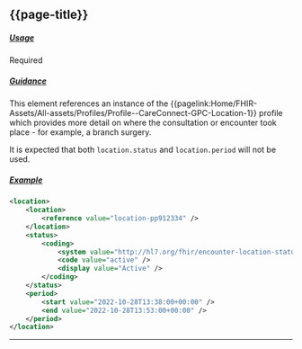 ## {{page-title}}

<h5><ins>Usage</ins></h5>

<span class="mro-circle required" title="Required"></span> Required

<h5><ins>Guidance</ins></h5>

This element references an instance of the {{pagelink:Home/FHIR-Assets/All-assets/Profiles/Profile--CareConnect-GPC-Location-1}} profile which provides more detail on where the consultation or encounter took place - for example, a branch surgery.

It is expected that both `location.status` and `location.period` will not be used.

<h5><ins>Example</ins></h5>

```xml
<location>
    <location>
        <reference value="location-pp912334" />
    </location>
    <status>
        <coding>
            <system value="http://hl7.org/fhir/encounter-location-status" />
            <code value="active" />
            <display value="Active" />
        </coding>
    </status>
    <period>
        <start value="2022-10-28T13:38:00+00:00" />
        <end value="2022-10-28T13:53:00+00:00" />
    </period>
</location>
```

---